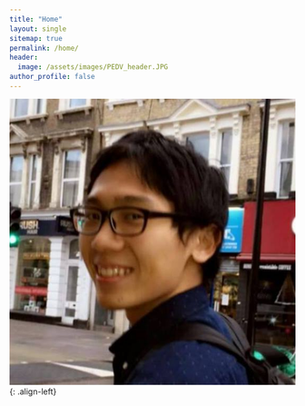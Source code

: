 ```yaml
---
title: "Home"
layout: single
sitemap: true
permalink: /home/
header:
  image: /assets/images/PEDV_header.JPG
author_profile: false
---
```

![image-left](/assets/kou.jpg){: .align-left}
